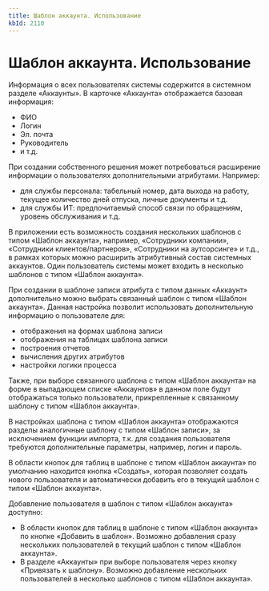 ```yaml
---
title: Шаблон аккаунта. Использование
kbId: 2110
---
```


# Шаблон аккаунта. Использование

Информация о всех пользователях системы содержится в системном разделе «Аккаунты». В карточке «Аккаунта» отображается базовая информация:

- ФИО
- Логин
- Эл. почта
- Руководитель
- и т.д.

При создании собственного решения может потребоваться расширение информации о пользователях дополнительными атрибутами. Например:

- для службы персонала: табельный номер, дата выхода на работу, текущее количество дней отпуска, личные документы и т.д.
- для службы ИТ: предпочитаемый способ связи по обращениям, уровень обслуживания и т.д.

В приложении есть возможность создания нескольких шаблонов с типом «Шаблон аккаунта», например, «Сотрудники компании», «Сотрудники клиентов/партнеров», «Сотрудники на аутсорсинге» и т.д., в рамках которых можно расширить атрибутивный состав системных аккаунтов. Один пользователь системы может входить в несколько шаблонов с типом «Шаблон аккаунта».

При создании в шаблоне записи атрибута с типом данных «Аккаунт» дополнительно можно выбрать связанный шаблон с типом «Шаблон аккаунта». Данная настройка позволит использовать дополнительную информацию о пользователе для:

- отображения на формах шаблона записи
- отображения на таблицах шаблона записи
- построения отчетов
- вычисления других атрибутов
- настройки логики процесса

Также, при выборе связанного шаблона с типом «Шаблон аккаунта» на форме в выпадающем списке «Аккаунтов» в данном поле будут отображаться только пользователи, прикрепленные к связанному шаблону с типом «Шаблон аккаунта».

В настройках шаблона с типом «Шаблон аккаунта» отображаются разделы аналогичные шаблону с типом «Шаблон записи», за исключением функции импорта, т.к. для создания пользователя требуются дополнительные параметры, например, логин и пароль.

В области кнопок для таблиц в шаблоне с типом «Шаблон аккаунта» по умолчанию находится кнопка «Создать», которая позволяет создать нового пользователя и автоматически добавить его в текущий шаблон с типом «Шаблон аккаунта».

Добавление пользователя в шаблон с типом «Шаблон аккаунта» доступно:

- В области кнопок для таблиц в шаблоне с типом «Шаблон аккаунта» по кнопке «Добавить в шаблон». Возможно добавления сразу нескольких пользователей в текущий шаблон с типом «Шаблон аккаунта».
- В разделе «Аккаунты» при выборе пользователя через кнопку «Привязать к шаблону». Возможно добавление нескольких пользователей в несколько шаблонов с типом «Шаблон аккаунта».
